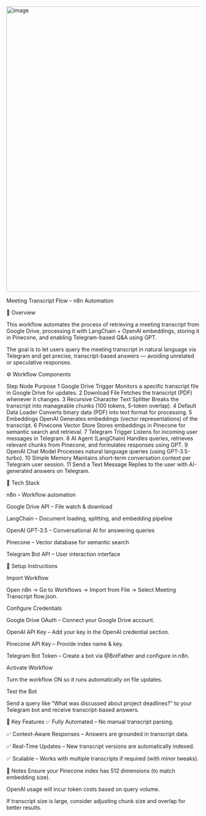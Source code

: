 <img width="813" height="745" alt="image" src="https://github.com/user-attachments/assets/7165128f-efda-456e-a2d6-aa5ad9e53113" />


Meeting Transcript Flow – n8n Automation

📌 Overview

This workflow automates the process of retrieving a meeting transcript from Google Drive, processing it with LangChain + OpenAI embeddings, storing it in Pinecone, and enabling Telegram-based Q&A using GPT.

The goal is to let users query the meeting transcript in natural language via Telegram and get precise, transcript-based answers — avoiding unrelated or speculative responses.

⚙️ Workflow Components

Step	Node	Purpose
1	Google Drive Trigger	Monitors a specific transcript file in Google Drive for updates.
2	Download File	Fetches the transcript (PDF) whenever it changes.
3	Recursive Character Text Splitter	Breaks the transcript into manageable chunks (100 tokens, 5-token overlap).
4	Default Data Loader	Converts binary data (PDF) into text format for processing.
5	Embeddings OpenAI	Generates embeddings (vector representations) of the transcript.
6	Pinecone Vector Store	Stores embeddings in Pinecone for semantic search and retrieval.
7	Telegram Trigger	Listens for incoming user messages in Telegram.
8	AI Agent (LangChain)	Handles queries, retrieves relevant chunks from Pinecone, and formulates responses using GPT.
9	OpenAI Chat Model	Processes natural language queries (using GPT-3.5-turbo).
10	Simple Memory	Maintains short-term conversation context per Telegram user session.
11	Send a Text Message	Replies to the user with AI-generated answers on Telegram.

🔗 Tech Stack


n8n – Workflow automation

Google Drive API – File watch & download

LangChain – Document loading, splitting, and embedding pipeline

OpenAI GPT-3.5 – Conversational AI for answering queries

Pinecone – Vector database for semantic search

Telegram Bot API – User interaction interface



🚀 Setup Instructions

Import Workflow

Open n8n → Go to Workflows → Import from File → Select Meeting Transcript flow.json.

Configure Credentials

Google Drive OAuth – Connect your Google Drive account.

OpenAI API Key – Add your key in the OpenAI credential section.

Pinecone API Key – Provide index name & key.

Telegram Bot Token – Create a bot via @BotFather and configure in n8n.

Activate Workflow

Turn the workflow ON so it runs automatically on file updates.

Test the Bot

Send a query like “What was discussed about project deadlines?” to your Telegram bot and receive transcript-based answers.

🎯 Key Features
✅ Fully Automated – No manual transcript parsing.

✅ Context-Aware Responses – Answers are grounded in transcript data.

✅ Real-Time Updates – New transcript versions are automatically indexed.

✅ Scalable – Works with multiple transcripts if required (with minor tweaks).

📌 Notes
Ensure your Pinecone index has 512 dimensions (to match embedding size).

OpenAI usage will incur token costs based on query volume.

If transcript size is large, consider adjusting chunk size and overlap for better results.

